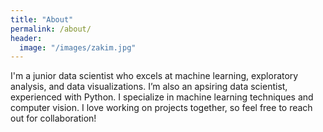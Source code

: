 ```yaml
---
title: "About"
permalink: /about/
header:
  image: "/images/zakim.jpg"
---
```


I'm a junior data scientist who excels at machine learning, exploratory analysis, and data visualizations.
I’m also an apsiring data scientist, experienced with Python. I specialize in machine learning techniques and computer vision. I love working on projects together, so feel free to reach out for collaboration!